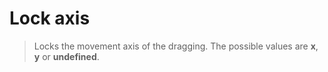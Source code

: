 # Lock axis
> Locks the movement axis of the dragging. The possible values are **x**, **y** or **undefined**. 

<doc-example title="Lock axis" file="lock-axis" />
